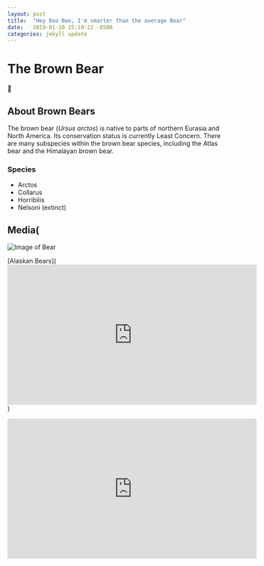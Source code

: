 ```yaml
---
layout: post
title:  "Hey Boo Boo, I'm smarter than the average Bear"
date:   2019-01-10 15:10:22 -0500
categories: jekyll update
---
```


# The Brown Bear

:bear:

## About Brown Bears
The brown bear (*Ursus arctos*) is native to parts of northern Eurasia and North America. Its conservation status is currently Least Concern. There are many subspecies within the brown bear species, including the Atlas bear and the Himalayan brown bear.

### Species
- Arctos
- Collarus
- Horribilis
- Nelsoni (extinct)
      
  
## Media(
 
![Image of Bear](https://s3.amazonaws.com/codecademy-content/courses/web-101/web101-image_brownbear.jpg)

[Alaskan Bears](<iframe width="560" height="315" src="https://www.youtube.com/embed/sjheqLlQatc" frameborder="0" allow="accelerometer; autoplay; encrypted-media; gyroscope; picture-in-picture" allowfullscreen></iframe>)

<iframe width="560" height="315" src="https://www.youtube.com/embed/k5AwcMWb1Ns" frameborder="0" allow="accelerometer; autoplay; encrypted-media; gyroscope; picture-in-picture" allowfullscreen></iframe>
